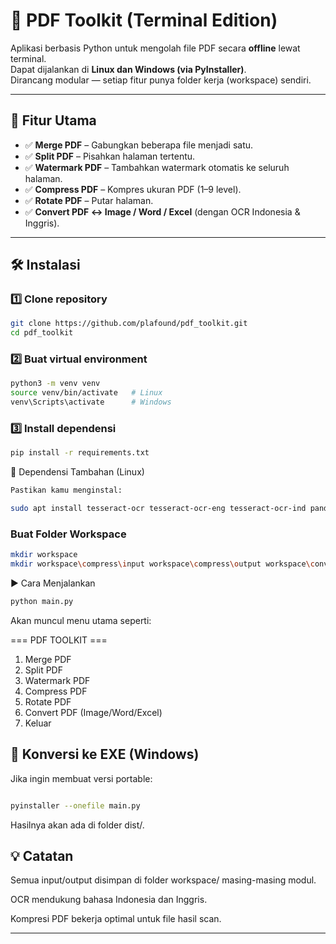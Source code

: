 # 🧰 PDF Toolkit (Terminal Edition)

Aplikasi berbasis Python untuk mengolah file PDF secara **offline** lewat terminal.  
Dapat dijalankan di **Linux dan Windows (via PyInstaller)**.  
Dirancang modular — setiap fitur punya folder kerja (workspace) sendiri.

---

## 🚀 Fitur Utama
- ✅ **Merge PDF** – Gabungkan beberapa file menjadi satu.
- ✅ **Split PDF** – Pisahkan halaman tertentu.
- ✅ **Watermark PDF** – Tambahkan watermark otomatis ke seluruh halaman.
- ✅ **Compress PDF** – Kompres ukuran PDF (1–9 level).
- ✅ **Rotate PDF** – Putar halaman.
- ✅ **Convert PDF ↔ Image / Word / Excel** (dengan OCR Indonesia & Inggris).


---

## 🛠️ Instalasi

### 1️⃣ Clone repository
```bash
git clone https://github.com/plafound/pdf_toolkit.git
cd pdf_toolkit
```
### 2️⃣ Buat virtual environment
````bash
python3 -m venv venv
source venv/bin/activate   # Linux
venv\Scripts\activate      # Windows
````
### 3️⃣ Install dependensi
````bash
pip install -r requirements.txt
````


🧠 Dependensi Tambahan (Linux)
````bash
Pastikan kamu menginstal:

sudo apt install tesseract-ocr tesseract-ocr-eng tesseract-ocr-ind pandoc texlive-latex-base
````
### Buat Folder Workspace
````bash
mkdir workspace
mkdir workspace\compress\input workspace\compress\output workspace\convert\input workspace\convert\output workspace\merge\input workspace\merge\output workspace\rotate\input workspace\rotate\output workspace\split\input workspace\split\output workspace\watermark\input workspace\watermark\output workspace\watermark\template
````

▶️ Cara Menjalankan
````bash
python main.py
````

Akan muncul menu utama seperti:

=== PDF TOOLKIT ===
1. Merge PDF
2. Split PDF
3. Watermark PDF
4. Compress PDF
5. Rotate PDF
6. Convert PDF (Image/Word/Excel)
0. Keluar

## 🧩 Konversi ke EXE (Windows)

Jika ingin membuat versi portable:
````bash

pyinstaller --onefile main.py
````

Hasilnya akan ada di folder dist/.

## 💡 Catatan

Semua input/output disimpan di folder workspace/ masing-masing modul.

OCR mendukung bahasa Indonesia dan Inggris.

Kompresi PDF bekerja optimal untuk file hasil scan.

---

